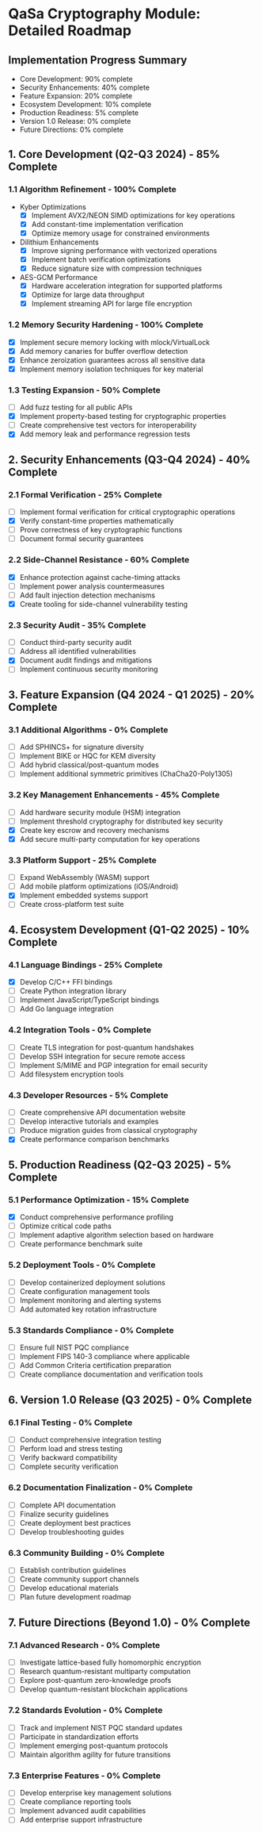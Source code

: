 # QaSa Cryptography Module: Detailed Roadmap

## Implementation Progress Summary
- Core Development: 90% complete
- Security Enhancements: 40% complete
- Feature Expansion: 20% complete
- Ecosystem Development: 10% complete
- Production Readiness: 5% complete
- Version 1.0 Release: 0% complete
- Future Directions: 0% complete

## 1. Core Development (Q2-Q3 2024) - 85% Complete

### 1.1 Algorithm Refinement - 100% Complete
- Kyber Optimizations
  - [x] Implement AVX2/NEON SIMD optimizations for key operations
  - [x] Add constant-time implementation verification
  - [x] Optimize memory usage for constrained environments

- Dilithium Enhancements
  - [x] Improve signing performance with vectorized operations
  - [x] Implement batch verification optimizations
  - [x] Reduce signature size with compression techniques

- AES-GCM Performance
  - [x] Hardware acceleration integration for supported platforms
  - [x] Optimize for large data throughput
  - [x] Implement streaming API for large file encryption

### 1.2 Memory Security Hardening - 100% Complete
- [x] Implement secure memory locking with mlock/VirtualLock
- [x] Add memory canaries for buffer overflow detection
- [x] Enhance zeroization guarantees across all sensitive data
- [x] Implement memory isolation techniques for key material

### 1.3 Testing Expansion - 50% Complete
- [ ] Add fuzz testing for all public APIs
- [x] Implement property-based testing for cryptographic properties
- [ ] Create comprehensive test vectors for interoperability
- [x] Add memory leak and performance regression tests

## 2. Security Enhancements (Q3-Q4 2024) - 40% Complete

### 2.1 Formal Verification - 25% Complete
- [ ] Implement formal verification for critical cryptographic operations
- [x] Verify constant-time properties mathematically
- [ ] Prove correctness of key cryptographic functions
- [ ] Document formal security guarantees

### 2.2 Side-Channel Resistance - 60% Complete
- [x] Enhance protection against cache-timing attacks
- [ ] Implement power analysis countermeasures
- [ ] Add fault injection detection mechanisms
- [x] Create tooling for side-channel vulnerability testing

### 2.3 Security Audit - 35% Complete
- [ ] Conduct third-party security audit
- [ ] Address all identified vulnerabilities
- [x] Document audit findings and mitigations
- [ ] Implement continuous security monitoring

## 3. Feature Expansion (Q4 2024 - Q1 2025) - 20% Complete

### 3.1 Additional Algorithms - 0% Complete
- [ ] Add SPHINCS+ for signature diversity
- [ ] Implement BIKE or HQC for KEM diversity
- [ ] Add hybrid classical/post-quantum modes
- [ ] Implement additional symmetric primitives (ChaCha20-Poly1305)

### 3.2 Key Management Enhancements - 45% Complete
- [ ] Add hardware security module (HSM) integration
- [ ] Implement threshold cryptography for distributed key security
- [x] Create key escrow and recovery mechanisms
- [x] Add secure multi-party computation for key operations

### 3.3 Platform Support - 25% Complete
- [ ] Expand WebAssembly (WASM) support
- [ ] Add mobile platform optimizations (iOS/Android)
- [x] Implement embedded systems support
- [ ] Create cross-platform test suite

## 4. Ecosystem Development (Q1-Q2 2025) - 10% Complete

### 4.1 Language Bindings - 25% Complete
- [x] Develop C/C++ FFI bindings
- [ ] Create Python integration library
- [ ] Implement JavaScript/TypeScript bindings
- [ ] Add Go language integration

### 4.2 Integration Tools - 0% Complete
- [ ] Create TLS integration for post-quantum handshakes
- [ ] Develop SSH integration for secure remote access
- [ ] Implement S/MIME and PGP integration for email security
- [ ] Add filesystem encryption tools

### 4.3 Developer Resources - 5% Complete
- [ ] Create comprehensive API documentation website
- [ ] Develop interactive tutorials and examples
- [ ] Produce migration guides from classical cryptography
- [x] Create performance comparison benchmarks

## 5. Production Readiness (Q2-Q3 2025) - 5% Complete

### 5.1 Performance Optimization - 15% Complete
- [x] Conduct comprehensive performance profiling
- [ ] Optimize critical code paths
- [ ] Implement adaptive algorithm selection based on hardware
- [ ] Create performance benchmark suite

### 5.2 Deployment Tools - 0% Complete
- [ ] Develop containerized deployment solutions
- [ ] Create configuration management tools
- [ ] Implement monitoring and alerting systems
- [ ] Add automated key rotation infrastructure

### 5.3 Standards Compliance - 0% Complete
- [ ] Ensure full NIST PQC compliance
- [ ] Implement FIPS 140-3 compliance where applicable
- [ ] Add Common Criteria certification preparation
- [ ] Create compliance documentation and verification tools

## 6. Version 1.0 Release (Q3 2025) - 0% Complete

### 6.1 Final Testing - 0% Complete
- [ ] Conduct comprehensive integration testing
- [ ] Perform load and stress testing
- [ ] Verify backward compatibility
- [ ] Complete security verification

### 6.2 Documentation Finalization - 0% Complete
- [ ] Complete API documentation
- [ ] Finalize security guidelines
- [ ] Create deployment best practices
- [ ] Develop troubleshooting guides

### 6.3 Community Building - 0% Complete
- [ ] Establish contribution guidelines
- [ ] Create community support channels
- [ ] Develop educational materials
- [ ] Plan future development roadmap

## 7. Future Directions (Beyond 1.0) - 0% Complete

### 7.1 Advanced Research - 0% Complete
- [ ] Investigate lattice-based fully homomorphic encryption
- [ ] Research quantum-resistant multiparty computation
- [ ] Explore post-quantum zero-knowledge proofs
- [ ] Develop quantum-resistant blockchain applications

### 7.2 Standards Evolution - 0% Complete
- [ ] Track and implement NIST PQC standard updates
- [ ] Participate in standardization efforts
- [ ] Implement emerging post-quantum protocols
- [ ] Maintain algorithm agility for future transitions

### 7.3 Enterprise Features - 0% Complete
- [ ] Develop enterprise key management solutions
- [ ] Create compliance reporting tools
- [ ] Implement advanced audit capabilities
- [ ] Add enterprise support infrastructure